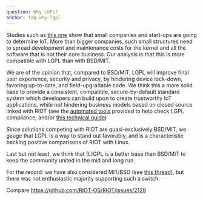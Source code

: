 ```yaml
---
question: Why LGPL?
anchor: faq-why-lgpl
---
```


Studies such as [this one](http://www.gartner.com/newsroom/id/2869521) show that small companies and start-ups are going to determine IoT. More than bigger companies, such small structures need to spread development and maintenance costs for the kernel and all the software that is not their core business. Our analysis is that this is more compatible with LGPL than with BSD/MIT.

We are of the opinion that, compared to BSD/MIT, LGPL will improve final user experience, security and privacy, by hindering device lock-down, favoring up-to-date, and field-upgradable code. We think this a more solid base to provide a consistent, compatible, secure-by-default standard system which developers can build upon to create trustworthy IoT applications, while not hindering business models based on closed source linked with RIOT (see the [automated tools](https://github.com/RIOT-OS/RIOT/tree/master/examples/bindist) provided to help check LGPL compliance, and/or [this technical guide](https://github.com/RIOT-OS/RIOT/wiki/LGPL-compliancy-guide))

Since solutions competing with RIOT are quasi-exclusively BSD/MIT, we gauge that LGPL is a way to stand out favorably, and is a characteristic backing positive comparisons of RIOT with Linux.

Last but not least, we think that (L)GPL is a better base than BSD/MIT to keep the community united in the mid and long run.

For the record: we have also considered MIT/BSD (see [this thread](https://lists.riot-os.org/pipermail/devel/2014-December/001468.html)), but there was not enthusiastic majority supporting such a switch.

Compare https://github.com/RIOT-OS/RIOT/issues/2128
